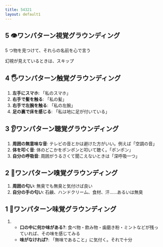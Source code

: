 ```yaml
---
title: 54321
layout: default1
---
```

## 5 👁️ワンパターン視覚グラウンディング

5 つ物を見つけて、それらの名前を心で言う

幻視が見えているときは、スキップ

## 4 🖐ワンパターン触覚グラウンディング

1. **左手にスマホ**: 「私のスマホ」
2. **右手で髪を触る**: 「私の髪」
3. **右手で左腕を触る**: 「私の左腕」
4. **足の裏で床を感じる**: 「私は地に足が付いている」

## 3 👂ワンパターン聴覚グラウンディング

1. **周囲の無意味な音**: テレビの音とかは避けた方がいい。例えば「空調の音」
2. **体を叩く音**: 体のどこかをポンポンと叩いて聴く。「ポンポン」
3. **自分の呼吸音**: 周囲がうるさくて聞こえないときは「深呼吸一つ」

## 2 👃ワンパターン嗅覚グラウンディング

1. **周囲の匂い**: 無臭でも無臭と気付けば良い
2. **自分の手の匂い**: 石鹸、ハンドクリーム、食材、汗……あるいは無臭

## 1 👅ワンパターン味覚グラウンディング

1.  
   - **口の中に何か味がある?**:
食べ物・飲み物・歯磨き粉・ミントなどが残っていれば、その味を感じてみる
   - **味がなければ?**:
「無味であること」に気付く。それで十分
